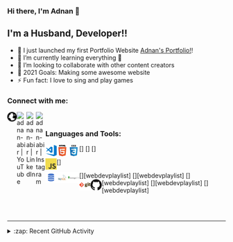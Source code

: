 ### Hi there, I'm Adnan 👋

## I'm a Husband, Developer!!

- 🔭 I just launched my first Portfolio Website [Adnan's Portfolio!][portfolio]!
- 🌱 I’m currently learning everything 🤣
- 👯 I’m looking to collaborate with other content creators
- 🥅 2021 Goals: Making some awesome website
- ⚡ Fun fact: I love to sing and play games

### Connect with me:

[<img align="left" alt="adnan-abir" width="22px" src="https://raw.githubusercontent.com/iconic/open-iconic/master/svg/globe.svg" />][website]
[<img align="left" alt="adnan-abir | YouTube" width="22px" src="https://cdn.jsdelivr.net/npm/simple-icons@v3/icons/youtube.svg" />][youtube]

[<img align="left" alt="adnan-abir | LinkedIn" width="22px" src="https://cdn.jsdelivr.net/npm/simple-icons@v3/icons/linkedin.svg" />][linkedin]
[<img align="left" alt="adnan-abir | Instagram" width="22px" src="https://cdn.jsdelivr.net/npm/simple-icons@v3/icons/instagram.svg" />][instagram]

<br />

### Languages and Tools:

[<img align="left" alt="Visual Studio Code" width="26px" src="https://raw.githubusercontent.com/github/explore/80688e429a7d4ef2fca1e82350fe8e3517d3494d/topics/visual-studio-code/visual-studio-code.png" />]
[<img align="left" alt="HTML5" width="26px" src="https://raw.githubusercontent.com/github/explore/80688e429a7d4ef2fca1e82350fe8e3517d3494d/topics/html/html.png" />]
[<img align="left" alt="CSS3" width="26px" src="https://raw.githubusercontent.com/github/explore/80688e429a7d4ef2fca1e82350fe8e3517d3494d/topics/css/css.png" />]

[<img align="left" alt="JavaScript" width="26px" src="https://raw.githubusercontent.com/github/explore/80688e429a7d4ef2fca1e82350fe8e3517d3494d/topics/javascript/javascript.png" />]

[<img align="left" alt="SQL" width="26px" src="https://raw.githubusercontent.com/github/explore/80688e429a7d4ef2fca1e82350fe8e3517d3494d/topics/sql/sql.png" />][webdevplaylist]
[<img align="left" alt="MySQL" width="26px" src="https://raw.githubusercontent.com/github/explore/80688e429a7d4ef2fca1e82350fe8e3517d3494d/topics/mysql/mysql.png" />][webdevplaylist]
[<img align="left" alt="MongoDB" width="26px" src="https://raw.githubusercontent.com/github/explore/80688e429a7d4ef2fca1e82350fe8e3517d3494d/topics/mongodb/mongodb.png" />][webdevplaylist]
[<img align="left" alt="Git" width="26px" src="https://raw.githubusercontent.com/github/explore/80688e429a7d4ef2fca1e82350fe8e3517d3494d/topics/git/git.png" />][webdevplaylist]
[<img align="left" alt="GitHub" width="26px" src="https://raw.githubusercontent.com/github/explore/78df643247d429f6cc873026c0622819ad797942/topics/github/github.png" />][webdevplaylist]

<br />
<br />

---

<details>
  <summary>:zap: Recent GitHub Activity</summary>
  
<!--START_SECTION:activity-->
1. 🗣 Commit files in [Adnan-Abir//portfolio](https://github.com/Adnan-Abir/Adnan-Abir.github.io)

<!--END_SECTION:activity-->

</details>

[website]: https://adnan-abir.github.io/#home
[youtube]: https://www.youtube.com/channel/UC9fEYOmrIFITzPPUDPkvhTw
[instagram]: https://www.instagram.com/_adnan__abir_/
[linkedin]: https://www.linkedin.com/in/md-adnan-mahmud-145b7b179/
[portfolio]: https://github.com/Adnan-Abir/Adnan-Abir.github.io
